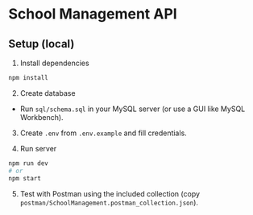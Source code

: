 # School Management API

## Setup (local)

1. Install dependencies

```bash
npm install
```

2. Create database

- Run `sql/schema.sql` in your MySQL server (or use a GUI like MySQL Workbench).

3. Create `.env` from `.env.example` and fill credentials.

4. Run server

```bash
npm run dev
# or
npm start
```

5. Test with Postman using the included collection (copy `postman/SchoolManagement.postman_collection.json`).
